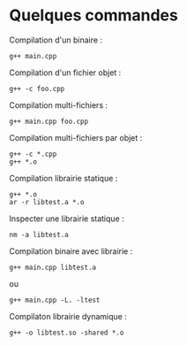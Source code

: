 # Quelques commandes

Compilation d'un binaire :

    g++ main.cpp 

Compilation d'un fichier objet :

    g++ -c foo.cpp

Compilation multi-fichiers :

    g++ main.cpp foo.cpp

Compilation multi-fichiers par objet :

    g++ -c *.cpp
    g++ *.o

Compilation librairie statique :

    g++ *.o
    ar -r libtest.a *.o

Inspecter une librairie statique :

    nm -a libtest.a

Compilation binaire avec librairie :

    g++ main.cpp libtest.a

ou 

    g++ main.cpp -L. -ltest

Compilaton librairie dynamique :

    g++ -o libtest.so -shared *.o
